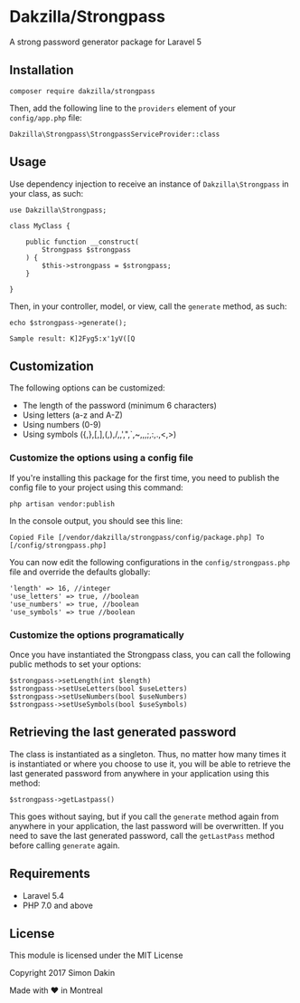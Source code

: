 # Dakzilla/Strongpass
A strong password generator package for Laravel 5

## Installation
`composer require dakzilla/strongpass`

Then, add the following line to the `providers` element of your `config/app.php` file:

`Dakzilla\Strongpass\StrongpassServiceProvider::class`

## Usage
Use dependency injection to receive an instance of `Dakzilla\Strongpass` in your class, as such:

```
use Dakzilla\Strongpass;

class MyClass {

    public function __construct(
        Strongpass $strongpass
    ) {
        $this->strongpass = $strongpass;
    }

}
```

Then, in your controller, model, or view, call the `generate` method, as such:

```
echo $strongpass->generate();

Sample result: K]2Fyg5:x'1yV([Q 
```

## Customization

The following options can be customized:

* The length of the password (minimum 6 characters)
* Using letters (a-z and A-Z)
* Using numbers (0-9)
* Using symbols ({,},[,],(,),/,\,',",`,~,,,;,:,.,<,>)

### Customize the options using a config file

If you're installing this package for the first time, you need to publish the config file to your project using this command:

`php artisan vendor:publish`

In the console output, you should see this line:

`Copied File [/vendor/dakzilla/strongpass/config/package.php] To [/config/strongpass.php]`

You can now edit the following configurations in the `config/strongpass.php` file and override the defaults globally:

```
'length' => 16, //integer
'use_letters' => true, //boolean
'use_numbers' => true, //boolean
'use_symbols' => true //boolean
```

### Customize the options programatically
Once you have instantiated the Strongpass class, you can call the following public methods to set your options:

```
$strongpass->setLength(int $length)
$strongpass->setUseLetters(bool $useLetters)
$strongpass->setUseNumbers(bool $useNumbers)
$strongpass->setUseSymbols(bool $useSymbols)
```

## Retrieving the last generated password

The class is instantiated as a singleton. Thus, no matter how many times it is instantiated or where you choose to use it, you will be able to retrieve the last generated password from anywhere in your application using this method:

`$strongpass->getLastpass()`

This goes without saying, but if you call the `generate` method again from anywhere in your application, the last password will be overwritten. If you need to save the last generated password, call the `getLastPass` method before calling `generate` again.

## Requirements
* Laravel 5.4
* PHP 7.0 and above

## License

This module is licensed under the MIT License

Copyright 2017 Simon Dakin

Made with ♥ in Montreal